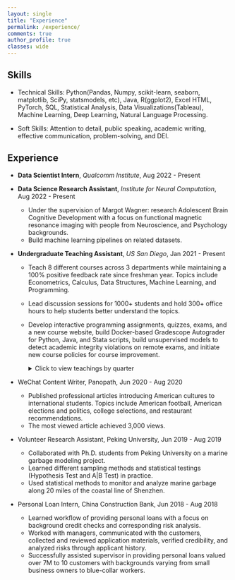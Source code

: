 ```yaml
---
layout: single
title: "Experience"
permalink: /experience/
comments: true
author_profile: true
classes: wide
---
```


## Skills

* Technical Skills: Python(Pandas, Numpy, scikit-learn, seaborn, matplotlib, SciPy, statsmodels, etc), Java, R(ggplot2), Excel HTML, PyTorch, SQL, Statistical Analysis, Data Visualizations(Tableau), Machine Learning, Deep Learning, Natural Language Processing.

* Soft Skills: Attention to detail, public speaking, academic writing, effective communication, problem-solving, and DEI.

## Experience

* **Data Scientist Intern**, *Qualcomm Institute*, Aug 2022 - Present

* **Data Science Research Assistant**, *Institute for Neural Computation*, Aug 2022 - Present

  * Under the supervision of Margot Wagner: research Adolescent Brain Cognitive Development with a focus on functional magnetic resonance
imaging with people from Neuroscience, and Psychology backgrounds.
  * Build machine learning pipelines on related datasets.

* **Undergraduate Teaching Assistant**, *US San Diego*, Jan 2021 - Present

  * Teach 8 different courses across 3 departments while maintaining a 100% positive feedback rate since freshman year. Topics include Econometrics, Calculus, Data Structures, Machine Learning, and Programming.
  * Lead discussion sessions for 1000+ students and hold 300+ office hours to help students better understand the topics.
  * Develop interactive programming assignments, quizzes, exams, and a new course website, build Docker-based Gradescope Autograder for Python, Java, and Stata scripts, build unsupervised models to detect academic integrity violations on remote exams, and initiate new course policies for course improvement.
    <details>
    <summary>Click to view teachings by quarter</summary>


        Fall 2022: DSC 40A, ECON 120B.<br>

        Spring 2022: DSC 20, DSC 30, MATH 109<br>

        Winter 2022: DSC 20, MATH 20A<br>

        Fall 2021: DSC 20, MATH 20A<br>

        Spring 2021: MATH 20D<br>

        Winter 2021: MATH 20C<br>
    </details>

* WeChat Content Writer, Panopath, Jun 2020 - Aug 2020
  * Published professional articles introducing American cultures to international students. Topics include American football, American elections and politics, college selections, and restaurant recommendations.
  * The most viewed article achieved 3,000 views.

* Volunteer Research Assistant, Peking University, Jun 2019 - Aug 2019
  * Collaborated with Ph.D. students from Peking University on a marine garbage modeling project.
  * Learned different sampling methods and statistical testings (Hypothesis Test and A\|B Test) in practice.
  * Used statistical methods to monitor and analyze marine garbage along 20 miles of the coastal line of Shenzhen.

* Personal Loan Intern, China Construction Bank, Jun 2018 - Aug 2018
  * Learned workflow of providing personal loans with a focus on background credit checks and corresponding risk analysis.
  * Worked with managers, communicated with the customers, collected and reviewed application materials, verified credibility, and analyzed risks through applicant history.
  * Successfully assisted supervisor in providing personal loans valued over 7M to 10 customers with backgrounds varying from small business owners to blue-collar workers.